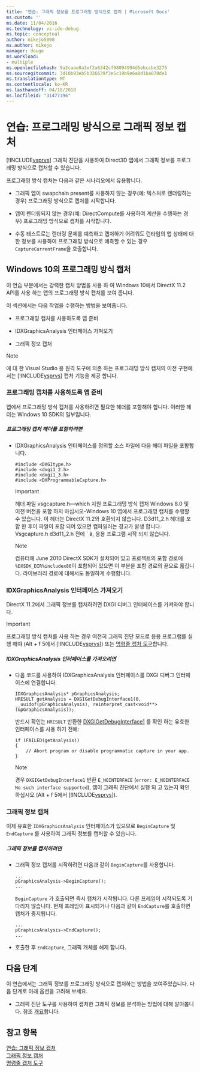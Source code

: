 ```yaml
---
title: '연습: 그래픽 정보를 프로그래밍 방식으로 캡처 | Microsoft Docs'
ms.custom: ''
ms.date: 11/04/2016
ms.technology: vs-ide-debug
ms.topic: conceptual
author: mikejo5000
ms.author: mikejo
manager: douge
ms.workload:
- multiple
ms.openlocfilehash: 9a2caae8a3ef2a6342cf98094994d5ebccbe3275
ms.sourcegitcommit: 3d10b93eb5b326639f3e5c19b9e6a8d1ba078de1
ms.translationtype: MT
ms.contentlocale: ko-KR
ms.lasthandoff: 04/18/2018
ms.locfileid: "31477396"
---
```

# <a name="walkthrough-capturing-graphics-information-programmatically"></a>연습: 프로그래밍 방식으로 그래픽 정보 캡처
[!INCLUDE[vsprvs](../../code-quality/includes/vsprvs_md.md)] 그래픽 진단을 사용하여 Direct3D 앱에서 그래픽 정보를 프로그래밍 방식으로 캡처할 수 있습니다.  
  
 프로그래밍 방식 캡처는 다음과 같은 시나리오에서 유용합니다.  
  
-   그래픽 앱이 swapchain present를 사용하지 않는 경우(예: 텍스처로 렌더링하는 경우) 프로그래밍 방식으로 캡처를 시작합니다.  
  
-   앱이 렌더링되지 않는 경우(예: DirectCompute를 사용하여 계산을 수행하는 경우) 프로그래밍 방식으로 캡처를 시작합니다.  
  
-   수동 테스트로는 렌더링 문제를 예측하고 캡처하기 어려워도 런타임의 앱 상태에 대한 정보를 사용하여 프로그래밍 방식으로 예측할 수 있는 경우 `CaptureCurrentFrame`을 호출합니다.  
  
##  <a name="CaptureDX11_2"></a> Windows 10의 프로그래밍 방식 캡처  
 이 연습 부분에서는 강력한 캡처 방법을 사용 하 여 Windows 10에서 DirectX 11.2 API를 사용 하는 앱의 프로그래밍 방식 캡처를 보여 줍니다.
  
 이 섹션에서는 다음 작업을 수행하는 방법을 보여줍니다.  
  
-   프로그래밍 캡처를 사용하도록 앱 준비  
  
-   IDXGraphicsAnalysis 인터페이스 가져오기  
  
-   그래픽 정보 캡처  
  
> [!NOTE]
>  에 대 한 Visual Studio 용 원격 도구에 의존 하는 프로그래밍 방식 캡처의 이전 구현에서는 [!INCLUDE[vsprvs](../../code-quality/includes/vsprvs_md.md)] 캡처 기능을 제공 합니다.
  
### <a name="preparing-your-app-to-use-programmatic-capture"></a>프로그래밍 캡처를 사용하도록 앱 준비  
 앱에서 프로그래밍 방식 캡처를 사용하려면 필요한 헤더를 포함해야 합니다. 이러한 헤더는 Windows 10 SDK의 일부입니다.  
  
##### <a name="to-include-programmatic-capture-headers"></a>프로그래밍 캡처 헤더를 포함하려면  
  
-   IDXGraphicsAnalysis 인터페이스를 정의할 소스 파일에 다음 헤더 파일을 포함합니다.  
  
    ```  
    #include <DXGItype.h>  
    #include <dxgi1_2.h>  
    #include <dxgi1_3.h>  
    #include <DXProgrammableCapture.h>  
    ```  
  
    > [!IMPORTANT]
    >  헤더 파일 vsgcapture.h—which 지원 프로그래밍 방식 캡처 Windows 8.0 및 이전 버전을 포함 하지 마십시오-Windows 10 앱에서 프로그래밍 캡처를 수행할 수 있습니다. 이 헤더는 DirectX 11.2와 호환되지 않습니다. D3d11_2.h 헤더를 포함 한 후이 파일이 포함 되어 있으면 컴파일러는 경고가 발생 합니다. Vsgcapture.h d3d11_2.h 전에 ´ â, 응용 프로그램 시작 되지 않습니다.  
  
    > [!NOTE]
    >  컴퓨터에 June 2010 DirectX SDK가 설치되어 있고 프로젝트의 포함 경로에 `%DXSDK_DIR%includex86`이 포함되어 있으면 이 부분을 포함 경로의 끝으로 옮깁니다. 라이브러리 경로에 대해서도 동일하게 수행합니다.  
  
### <a name="getting-the-idxgraphicsanalysis-interface"></a>IDXGraphicsAnalysis 인터페이스 가져오기  
 DirectX 11.2에서 그래픽 정보를 캡처하려면 DXGI 디버그 인터페이스를 가져와야 합니다.  
  
> [!IMPORTANT]
>  프로그래밍 방식 캡처를 사용 하는 경우 여전히 그래픽 진단 모드로 응용 프로그램를 실행 해야 (Alt + f 5에서 [!INCLUDE[vsprvs](../../code-quality/includes/vsprvs_md.md)]) 또는 [명령줄 캡처 도구](command-line-capture-tool.md)합니다.  
  
##### <a name="to-get-the-idxgraphicsanalysis-interface"></a>IDXGraphicsAnalysis 인터페이스를 가져오려면  
  
-   다음 코드를 사용하여 IDXGraphicsAnalysis 인터페이스를 DXGI 디버그 인터페이스에 연결합니다.  
  
    ```  
    IDXGraphicsAnalysis* pGraphicsAnalysis;  
    HRESULT getAnalysis = DXGIGetDebugInterface1(0, __uuidof(pGraphicsAnalysis), reinterpret_cast<void**>(&pGraphicsAnalysis));  
    ```  
  
     반드시 확인는 `HRESULT` 반환한 [DXGIGetDebugInterface1](https://msdn.microsoft.com/library/windows/desktop/dn457937(v=vs.85).aspx) 를 확인 하는 유효한 인터페이스를 사용 하기 전에:  
  
    ```  
    if (FAILED(getAnalysis))  
    {  
        // Abort program or disable programmatic capture in your app.  
    }  
    ```  
  
    > [!NOTE]
    >  경우 `DXGIGetDebugInterface1` 반환 `E_NOINTERFACE` (`error: E_NOINTERFACE No such interface supported`), 앱이 그래픽 진단에서 실행 되 고 있는지 확인 하십시오 (Alt + f 5에서 [!INCLUDE[vsprvs](../../code-quality/includes/vsprvs_md.md)]).  
  
### <a name="capturing-graphics-information"></a>그래픽 정보 캡처  
 이제 유효한 `IDXGraphicsAnalysis` 인터페이스가 있으므로 `BeginCapture` 및 `EndCapture` 를 사용하여 그래픽 정보를 캡처할 수 있습니다.  
  
##### <a name="to-capture-graphics-information"></a>그래픽 정보를 캡처하려면  
  
- 그래픽 정보 캡처를 시작하려면 다음과 같이 `BeginCapture`를 사용합니다.  
  
    ```  
    ...  
    pGraphicsAnalysis->BeginCapture();  
    ...  
    ```  
  
     `BeginCapture` 가 호출되면 즉시 캡처가 시작됩니다. 다른 프레임이 시작되도록 기다리지 않습니다. 현재 프레임이 표시되거나 다음과 같이 `EndCapture`를 호출하면 캡처가 중지됩니다.  
  
    ```  
    ...  
    pGraphicsAnalysis->EndCapture();  
    ...  
    ```  

- 호출한 후 `EndCapture`, 그래픽 개체를 해제 합니다. 
  
## <a name="next-steps"></a>다음 단계  
 이 연습에서는 그래픽 정보를 프로그래밍 방식으로 캡처하는 방법을 보여주었습니다. 다음 단계로 아래 옵션을 고려해 보세요.  
  
-   그래픽 진단 도구를 사용하여 캡처한 그래픽 정보를 분석하는 방법에 대해 알아봅니다. 참조 [개요](overview-of-visual-studio-graphics-diagnostics.md)합니다.  
  
## <a name="see-also"></a>참고 항목  
 [연습: 그래픽 정보 캡처](walkthrough-capturing-graphics-information.md)   
 [그래픽 정보 캡처](capturing-graphics-information.md)   
 [명령줄 캡처 도구](command-line-capture-tool.md)